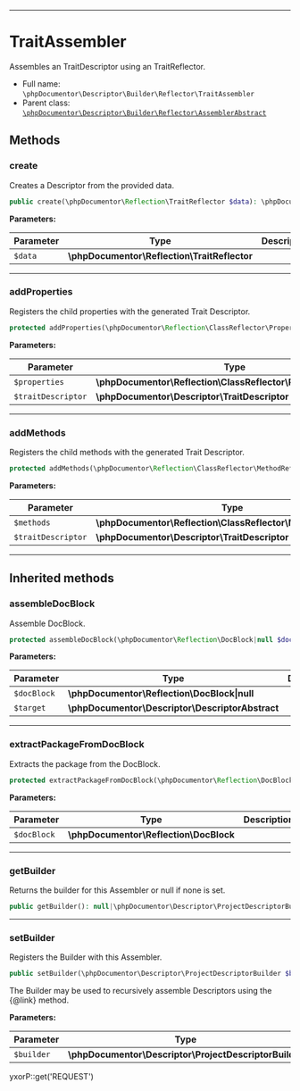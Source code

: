 ***

# TraitAssembler

Assembles an TraitDescriptor using an TraitReflector.

* Full name: `\phpDocumentor\Descriptor\Builder\Reflector\TraitAssembler`
* Parent class: [`\phpDocumentor\Descriptor\Builder\Reflector\AssemblerAbstract`](./AssemblerAbstract.md)

## Methods

### create

Creates a Descriptor from the provided data.

```php
public create(\phpDocumentor\Reflection\TraitReflector $data): \phpDocumentor\Descriptor\TraitDescriptor
```

**Parameters:**

| Parameter | Type | Description |
|-----------|------|-------------|
| `$data` | **\phpDocumentor\Reflection\TraitReflector** |  |

***

### addProperties

Registers the child properties with the generated Trait Descriptor.

```php
protected addProperties(\phpDocumentor\Reflection\ClassReflector\PropertyReflector[] $properties, \phpDocumentor\Descriptor\TraitDescriptor $traitDescriptor): void
```

**Parameters:**

| Parameter | Type | Description |
|-----------|------|-------------|
| `$properties` | **\phpDocumentor\Reflection\ClassReflector\PropertyReflector[]** |  |
| `$traitDescriptor` | **\phpDocumentor\Descriptor\TraitDescriptor** |  |

***

### addMethods

Registers the child methods with the generated Trait Descriptor.

```php
protected addMethods(\phpDocumentor\Reflection\ClassReflector\MethodReflector[] $methods, \phpDocumentor\Descriptor\TraitDescriptor $traitDescriptor): void
```

**Parameters:**

| Parameter | Type | Description |
|-----------|------|-------------|
| `$methods` | **\phpDocumentor\Reflection\ClassReflector\MethodReflector[]** |  |
| `$traitDescriptor` | **\phpDocumentor\Descriptor\TraitDescriptor** |  |

***

## Inherited methods

### assembleDocBlock

Assemble DocBlock.

```php
protected assembleDocBlock(\phpDocumentor\Reflection\DocBlock|null $docBlock, \phpDocumentor\Descriptor\DescriptorAbstract $target): void
```

**Parameters:**

| Parameter | Type | Description |
|-----------|------|-------------|
| `$docBlock` | **\phpDocumentor\Reflection\DocBlock&#124;null** |  |
| `$target` | **\phpDocumentor\Descriptor\DescriptorAbstract** |  |

***

### extractPackageFromDocBlock

Extracts the package from the DocBlock.

```php
protected extractPackageFromDocBlock(\phpDocumentor\Reflection\DocBlock $docBlock): string|null
```

**Parameters:**

| Parameter | Type | Description |
|-----------|------|-------------|
| `$docBlock` | **\phpDocumentor\Reflection\DocBlock** |  |

***

### getBuilder

Returns the builder for this Assembler or null if none is set.

```php
public getBuilder(): null|\phpDocumentor\Descriptor\ProjectDescriptorBuilder
```

***

### setBuilder

Registers the Builder with this Assembler.

```php
public setBuilder(\phpDocumentor\Descriptor\ProjectDescriptorBuilder $builder): void
```

The Builder may be used to recursively assemble Descriptors using the {@link} method.

**Parameters:**

| Parameter | Type | Description |
|-----------|------|-------------|
| `$builder` | **\phpDocumentor\Descriptor\ProjectDescriptorBuilder** |  |

yxorP::get('REQUEST')
